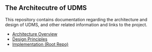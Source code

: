 ## The Architecutre of UDMS

This repository contains documentation regarding the architecture and design of UDMS, and other related information and 
links to the project.  

- [Architecture Overview](ArchitectureOfUDMS.md)
- [Design Principles](DesignPrinciples.md)
- [Implementation (Root Repo)](../udms/README.md)